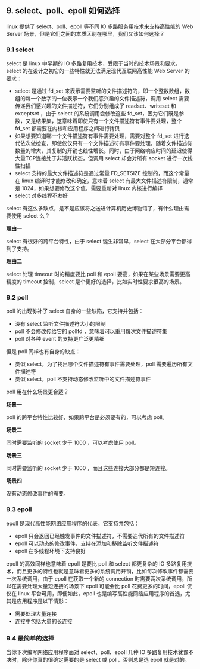 ## 9. select、poll、epoll 如何选择

linux 提供了 select、poll、epoll 等不同 IO 多路服务用技术来支持高性能的 Web Server 场景，但是它们之间的本质区别在哪里，我们又该如何选择？

### 9.1 select

select 是 linux 中早期的 IO 多路复用技术，受限于当时的技术场景和要求，select 的在设计之初它的一些特性就无法满足现代互联网高性能 Web Server 的要求：

- select 是通过 fd_set 来表示需要监听的文件描述符的，即一个整数数组，数组的每一个数字的一位表示一个我们感兴趣的文件描述符，调用 select 需要传递我们感兴趣的文件描述符，它们分别组成了 readset、writeset 和 exceptset ，由于 select 的系统调用会修改这些 fd_set，因为它们既是参数，又是结果集，这意味着即使只有一个文件描述符有事件要处理，整个 fd_set 都需要在内核和应用程序之间进行拷贝
- 如果想要知道哪一个文件描述符有事件需要处理，需要对整个 fd_set 进行迭代依次做检查，即使仅仅只有一个文件描述符有事件要处理，随着文件描述符数量的增大，其复制的开销也线性增长。同时，由于网络响应时间的延迟使得大量TCP连接处于非活跃状态，但调用 select 却会对所有 socket 进行一次线性扫描
- select 支持的最大文件描述符是通过常量 FD_SETSIZE 控制的，而这个常量在 linux 编译时才能修改和确定，意味着 select 有最大文件描述符限制，通常是 1024，如果想要修改这个值，需要重新对 linux 内核进行编译
- select 对多线程不友好

select 有这么多缺点，是不是应该将之送进计算机历史博物馆了，有什么理由需要使用 select 么？

**理由一**

select 有很好的跨平台特性，由于 select 诞生非常早，select 在大部分平台都得到了支持。

**理由二**

select 处理 timeout 时的精度要比 poll 和 epoll 要高，如果在某些场景需要更高精度的 timeout 控制，select 是个更好的选择，比如实时性要求很高的场景。

### 9.2 poll

poll 的出现弥补了 select 自身的一些缺陷，它支持并包括：
- 没有 select 监听文件描述符大小的限制
- poll 不会修改传给它的 pollfd ，意味着可以重用每次文件描述符集
- poll 对各种 event 的支持更广泛更精细

但是 poll 同样也有自身的缺点：
- 类似 select，为了找出哪个文件描述符有事件需要处理，poll 需要遍历所有文件描述符
- 类似 select，poll 不支持动态修改监听中的文件描述符事件

poll 用在什么场景更合适？

**场景一**

poll 的跨平台特性比较好，如果跨平台是必须要有的，可以考虑 poll。

**场景二**

同时需要监听的 socket 少于 1000 ，可以考虑使用 poll。

**场景三**

同时需要监听的 socket 少于 1000 ，而且这些连接大部分都是短连接。

**场景四**

没有动态修改事件的需要。

### 9.3 epoll

epoll 是现代高性能网络应用程序的代表，它支持并包括：
- epoll 只会返回已经触发事件的文件描述符，不需要迭代所有的文件描述符
- epoll 可以动态的修改事件，支持在添加和移除监听文件描述符
- epoll 在多线程环境下支持良好

epoll 的高效同样也意味着 epoll 是要比 poll 和 select 都更复杂的 IO 多路复用技术，而且更多的特性也就是意味着更多的系统调用开销，比如每次修改事件都需要一次系统调用，由于 epoll 在获取一个新的 connection 时需要两次系统调用，所以在需要处理大量短连接的场景下 epoll 可能会比 poll 花费更多的时间，epoll 仅仅在 linux 平台可用，即便如此，epoll 也是编写高性能网络应用程序的首选，尤其是应用程序是以下情形：
- 需要处理大量连接
- 连接中包括大量的长连接

### 9.4 最简单的选择

当你下次编写网络应用程序面对 select、poll、epoll 几种 IO 多路复用技术犹豫不决时，除非你真的很确定需要的是 select 或 poll，否则总是选 epoll 就是对的。

